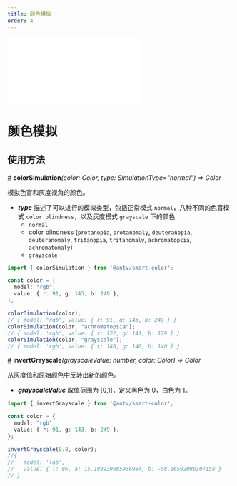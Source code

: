 ```yaml
---
title: 颜色模拟
order: 4
---
```


<embed src='@/docs/common/style.md'></embed>


# 颜色模拟

## 使用方法

<a name="colorSimulation" href="#colorSimulation">#</a> **colorSimulation**<i>(color: Color, type: SimulationType="normal") => Color</i>

模拟色盲和灰度视角的颜色。

* ***type*** 描述了可以进行的模拟类型，包括正常模式 `normal`，八种不同的色盲模式 `color blindness`，以及灰度模式 `grayscale` 下的颜色
  * `normal`
  * color blindness (`protanopia`, `protanomaly`, `deuteranopia`, `deuteranomaly`, `tritanopia`, `tritanomaly`, `achromatopsia`, `achromatomaly`)
  * `grayscale`

```ts
import { colorSimulation } from '@antv/smart-color';

const color = {
  model: "rgb",
  value: { r: 91, g: 143, b: 249 },
}; 

colorSimulation(color); 
// { model: "rgb", value: { r: 91, g: 143, b: 249 } }
colorSimulation(color, "achromatopsia");
// { model: 'rgb', value: { r: 122, g: 141, b: 179 } }
colorSimulation(color, "grayscale");
// { model: 'rgb', value: { r: 140, g: 140, b: 140 } }
```

<a name="invertGrayscale" href="#invertGrayscale">#</a> **invertGrayscale**<i>(grayscaleValue: number, color: Color) => Color</i>

从灰度值和原始颜色中反转出新的颜色。

* ***grayscaleValue*** 取值范围为 [0,1]，定义黑色为 0，白色为 1。

```ts
import { invertGrayscale } from '@antv/smart-color';

const color = {
  model: "rgb",
  value: { r: 91, g: 143, b: 249 },
}; 

invertGrayscale(0.8, color);
//{
//   model: 'lab',
//   value: { l: 86, a: 15.189939985936984, b: -58.16592090107158 }
// }
```


